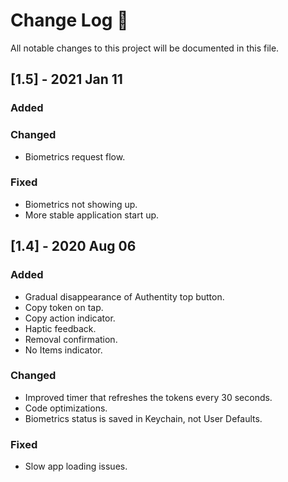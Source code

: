 # Change Log 
All notable changes to this project will be documented in this file.

## [1.5] - 2021 Jan 11
 
### Added
 
### Changed
  
- Biometrics request flow.
 
### Fixed
 
 - Biometrics not showing up.
 - More stable application start up.


## [1.4] - 2020 Aug 06
 
### Added

- Gradual disappearance of Authentity top button.
- Copy token on tap.
- Copy action indicator.
- Haptic feedback.
- Removal confirmation.
- No Items indicator.
 
### Changed
  
- Improved timer that refreshes the tokens every 30 seconds.
- Code optimizations.
- Biometrics status is saved in Keychain, not User Defaults.
 
### Fixed
 
 - Slow app loading issues.
